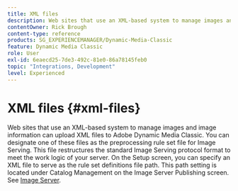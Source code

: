 ```yaml
---
title: XML files
description: Web sites that use an XML-based system to manage images and image information can upload XML files to Adobe Dynamic Media Classic. Learn more about XML files.
contentOwner: Rick Brough
content-type: reference
products: SG_EXPERIENCEMANAGER/Dynamic-Media-Classic
feature: Dynamic Media Classic
role: User
exl-id: 6eaecd25-7de3-492c-81e0-86a78145feb0
topic: "Integrations, Development"
level: Experienced
---
```

# XML files {#xml-files}

Web sites that use an XML-based system to manage images and image information can upload XML files to Adobe Dynamic Media Classic. You can designate one of these files as the preprocessing rule set file for Image Serving. This file restructures the standard Image Serving protocol format to meet the work logic of your server. On the Setup screen, you can specify an XML file to serve as the rule set definitions file path. This path setting is located under Catalog Management on the Image Server Publishing screen. See [Image Server](publish-setup.md#image_server).
